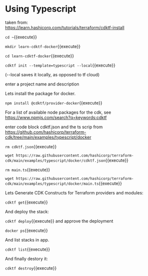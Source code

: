 # Using Typescript


taken from:   
https://learn.hashicorp.com/tutorials/terraform/cdktf-install

`cd ~`{{execute}}

`mkdir learn-cdktf-docker`{{execute}}

`cd learn-cdktf-docker`{{execute}}

`cdktf init --template=typescript --local`{{execute}}

(--local saves it locally, as opposed to tf cloud)

enter a project name and description

Lets install the package for docker.

`npm install @cdktf/provider-docker`{{execute}}

For a list of available node packages for the cdk, see https://www.npmjs.com/search?q=keywords:cdktf


enter code block  cdktf.json and the ts scrip
from
https://github.com/hashicorp/terraform-cdk/tree/main/examples/typescript/docker

`rm cdktf.json`{{execute}}

`wget https://raw.githubusercontent.com/hashicorp/terraform-cdk/main/examples/typescript/docker/cdktf.json`{{execute}}

`rm main.ts`{{execute}}

`wget https://raw.githubusercontent.com/hashicorp/terraform-cdk/main/examples/typescript/docker/main.ts`{{execute}}


Lets  Generate CDK Constructs for Terraform providers and modules:

`cdktf get`{{execute}}

And deploy the stack:

`cdktf deploy`{{execute}} and approve the deployment

`docker ps`{{execute}}

And list stacks in app.

`cdktf list`{{execute}}

And finally destory it:

`cdktf destroy`{{execute}}


